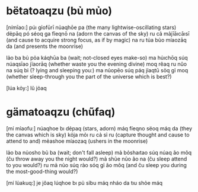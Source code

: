 # bëtatoaqzu (bủ mủo)

[nímīao:]
púı gỉofūrī nủaqhōe pa	(the many lightwise-oscillating stars)
dẻpāq pó séoq ga fỉeqnō na	(adorn the canvas of the sky)
ru cả mảjīāıcāısī	(and cause to acquire strong focus, as if by magic)
na ru tủa bủo míaozāq da	(and presents the moonrise)

lảo ba bủ pỏa káqhūa ba	(wait; not-closed eyes make-so)
ma hủıchōq súq núaqsīao jïaorāq	(whether waste you the evening divine)
moq rêaq ru nûo na súq bi	(? lying and sleeping you:)
ma nủopēo súq páq jỉaqtū söq gỉ moq	(whether sleep-through you the part of the universe which is best?)

[lúa kỏy:]
lũ jỏaq 

# gämatoaqzu (chũfaq)

[mí mỉaofu:]
núaqhoe bı dẻpaq	(stars, adorn)
máq fíeqno sëoq máq da	(they the canvas which is sky)
kỏja mỏı ru cả sỉ ru	(capture thought and cause to attend to and)
mẻashoe míaozaq (ushers in the moonrise)

lảo ba nủosho bũ ba	(wait; don't fall asleep)
mả bỏshaıtao súq núaq ão môq	(ĉu throw away you the night would?)
mả shủe nủo ão na	(ĉu sleep attend to you would?)
ru mả nủo súq rào sóq gỉ ão môq	(and ĉu sleep you during the most-good-thing would?)

[mí lủakuq:]
je jôaq lúqhoe bı pủ sỉbu máq nháo da
tıu shỏe máq
